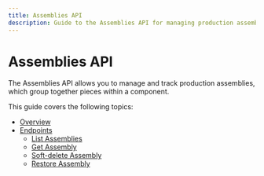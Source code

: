 ```yaml
---
title: Assemblies API
description: Guide to the Assemblies API for managing production assemblies.
---
```


# Assemblies API

The Assemblies API allows you to manage and track production assemblies, which group together pieces within a component.

This guide covers the following topics:

- [Overview](./overview.md)
- [Endpoints](./endpoints/index.md)
  - [List Assemblies](./endpoints/list-assemblies.md)
  - [Get Assembly](./endpoints/get-assembly.md)
  - [Soft-delete Assembly](./endpoints/delete-assembly.md)
  - [Restore Assembly](./endpoints/restore-assembly.md) 